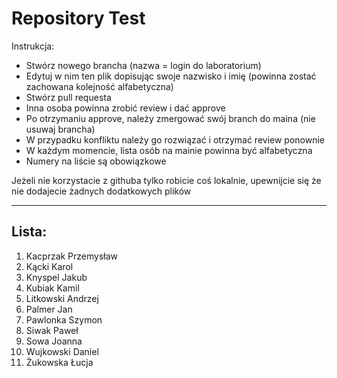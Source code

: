 # Repository Test
Instrukcja:
* Stwórz nowego brancha (nazwa = login do laboratorium)
* Edytuj w nim ten plik dopisując swoje nazwisko i imię (powinna zostać zachowana kolejność alfabetyczna)
* Stwórz pull requesta
* Inna osoba powinna zrobić review i dać approve
* Po otrzymaniu approve, należy zmergować swój branch do maina (nie usuwaj brancha)
* W przypadku konfliktu należy go rozwiązać i otrzymać review ponownie
* W każdym momencie, lista osób na mainie powinna być alfabetyczna
* Numery na liście są obowiązkowe

Jeżeli nie korzystacie z githuba tylko robicie coś lokalnie, upewnijcie się że nie dodajecie żadnych dodatkowych plików

---
## Lista:

1. Kacprzak Przemysław
2. Kącki Karol
3. Knyspel Jakub
4. Kubiak Kamil
5. Litkowski Andrzej
6. Palmer Jan
7. Pawlonka Szymon
8. Siwak Paweł
9. Sowa Joanna
10. Wujkowski Daniel
11. Żukowska Łucja



